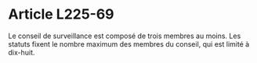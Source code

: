 # Article L225-69

Le conseil de surveillance est composé de trois membres au moins. Les statuts fixent le nombre maximum des membres du conseil, qui est limité à dix-huit.

